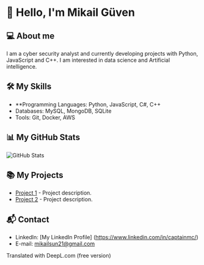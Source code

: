 # 👋 Hello, I'm Mikail Güven

## 💻 About me
I am a cyber security analyst and currently developing projects with Python, JavaScript and C++. I am interested in data science and Artificial intelligence.

## 🛠 My Skills
- **Programming Languages: Python, JavaScript, C#, C++
- Databases: MySQL, MongoDB, SQLite
- Tools: Git, Docker, AWS

## 📊 My GitHub Stats
![GitHub Stats](https://github-readme-stats.vercel.app/api?username=captainmgc&show_icons=true&theme=radical)

## 📚 My Projects
- [Project 1](https://github.com/kullaniciadi/proje1) - Project description.
- [Project 2](https://github.com/kullaniciadi/proje2) - Project description.

## 📬 Contact
- LinkedIn: [My LinkedIn Profile] (https://www.linkedin.com/in/captainmc/)
- E-mail: mikailsun21@gmail.com


Translated with DeepL.com (free version)
